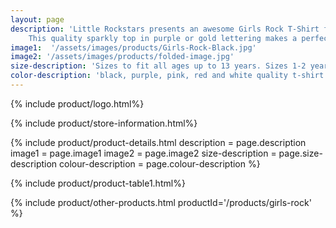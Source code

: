 ```yaml
---
layout: page
description: 'Little Rockstars presents an awesome Girls Rock T-Shirt for music fans everywhere.
    This quality sparkly top in purple or gold lettering makes a perfect girls birthday gift or present for any little drummer girl, music fan or little rock star.'
image1:  '/assets/images/products/Girls-Rock-Black.jpg'
image2: '/assets/images/products/folded-image.jpg'
size-description: 'Sizes to fit all ages up to 13 years. Sizes 1-2 years , 3-4 years, 5-6 years, 7-8 years, 9-11 years, 12-13 years.'
color-description: 'black, purple, pink, red and white quality t-shirt and with glitter lettering.'
---
```


{% include product/logo.html%}

{% include product/store-information.html%}

{% include product/product-details.html
    description = page.description
    image1 = page.image1
    image2 = page.image2
    size-description = page.size-description
    colour-description = page.colour-description
%}

{% include product/product-table1.html%}

{% include product/other-products.html productId='/products/girls-rock' %}

